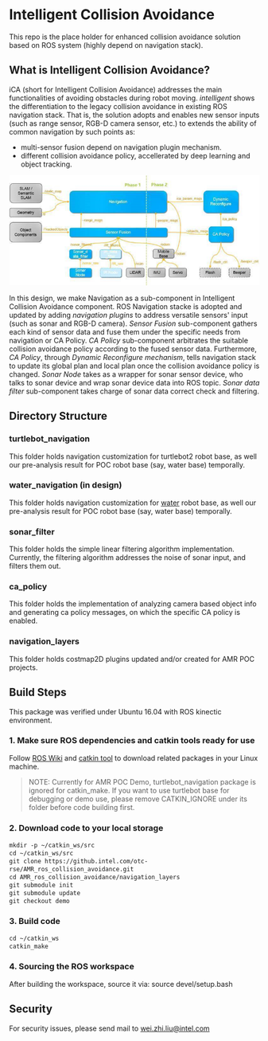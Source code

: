 
# Intelligent Collision Avoidance


This repo is the place holder for enhanced collision avoidance solution based on ROS system (highly
depend on navigation stack).

## What is Intelligent Collision Avoidance?

iCA (short for Intelligent Collision Avoidance) addresses the main functionalities of avoiding obstacles during robot
moving. _intelligent_ shows the differentiation to the legacy collision avoidance in existing ROS navigation stack.
That is, the solution adopts and enables new sensor inputs (such as range
sensor, RGB-D camera sensor, etc.) to extends the ability of common navigation by such points as:

- multi-sensor fusion depend on navigation plugin mechanism.
- different collision avoidance policy, accellerated by deep learning and object tracking.

![iCA overview](./doc/iCA_overview.png)

In this design, we make Navigation as a sub-component in Intelligent Collision Avoidance component.
ROS Navigation stacke is adopted and updated by adding _navigation plugins_ to address versatile sensors' input (such as
sonar and RGB-D camera). _Sensor Fusion_ sub-component gathers each kind of sensor data and fuse them under the
specific needs from navigation or CA Policy.  _CA Policy_ sub-component arbitrates the suitable collision avoidance
policy according to the fused sensor data. Furthermore, _CA Policy_, through _Dynamic Reconfigure mechanism_, tells
navigation stack to update its global plan and local plan once the collision avoidance policy is changed. _Sonar Node_
takes as a wrapper for sonar sensor device, who talks to sonar device and wrap sonar device data into ROS topic.
_Sonar data filter_ sub-component takes charge of sonar data correct check and filtering.


## Directory Structure

### <i class="icon-upload"></i> turtlebot_navigation
This folder holds navigation customization for turtlebot2 robot base, as well our pre-analysis
result for POC robot base (say, water base) temporally.

### <i class="icon-upload"></i> water_navigation (in design)
This folder holds navigation customization for [water](www.yunji.com) robot base, as well our
pre-analysis result for POC robot base (say, water base) temporally.

### <i class="icon-upload"></i> sonar_filter
This folder holds the simple linear filtering algorithm implementation. Currently, the filtering
algorithm addresses the noise of sonar input, and filters them out.

### <i class="icon-upload"></i> ca_policy
This folder holds the implementation of analyzing camera based object info and generating ca policy messages, on which
the specific CA policy is enabled.


### <i class="icon-upload"></i> navigation_layers
This folder holds costmap2D plugins updated and/or created for AMR POC projects.

## Build Steps
This package was verified under Ubuntu 16.04 with ROS kinectic environment.

### 1. Make sure ROS dependencies and catkin tools ready for use
Follow [ROS Wiki](http://wiki.ros.org/ROS/Installation) and [catkin
tool](http://wiki.ros.org/catkin) to download related packages in your Linux machine.

> NOTE: Currently for AMR POC Demo, turtlebot_navigation package is ignored for catkin_make.
> If you want to use turtlebot base for debugging or demo use, please remove CATKIN_IGNORE under
> its folder before code building first.

### 2. Download code to your local storage
    mkdir -p ~/catkin_ws/src
    cd ~/catkin_ws/src
    git clone https://github.intel.com/otc-rse/AMR_ros_collision_avoidance.git
	cd AMR_ros_collision_avoidance/navigation_layers
	git submodule init
	git submodule update
	git checkout demo

### 3. Build code
    cd ~/catkin_ws
    catkin_make

### 4. Sourcing the ROS workspace
After building the workspace, source it via:
    source devel/setup.bash

## Security

For security issues, please send mail to wei.zhi.liu@intel.com
